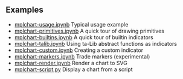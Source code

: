 ## Examples
- [mplchart-usage.ipynb](mplchart-usage.ipynb) Typical usage example
- [mplchart-primitives.ipynb](mplchart-primitives.ipynb) A quick tour of drawing primitives
- [mplchart-builtins.ipynb](mplchart-builtins.ipynb) A quick tour of builtin indicators
- [mplchart-talib.ipynb](mplchart-talib.ipynb) Using ta-Lib abstract functions as indicators
- [mplchart-custom.ipynb](mplchart-custom.ipynb) Creating a custom indicator
- [mplchart-markers.ipynb](mplchart-markers.ipynb) Trade markers (experimental)
- [mplchart-render.ipynb](mplchart-render.ipynb) Render a chart to SVG
- [mplchart-script.py](mplchart-script.py) Display a chart from a script


